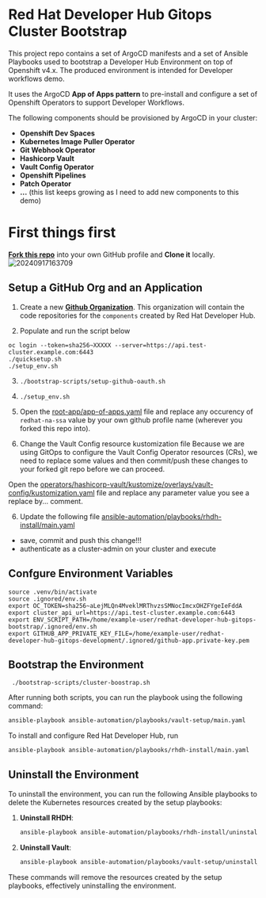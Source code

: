 # Red Hat Developer Hub Gitops Cluster Bootstrap

This project repo contains a set of ArgoCD manifests and a set of Ansible Playbooks used to bootstrap a Developer Hub Environment on top of Openshift v4.x. The produced environment is intended for Developer workflows demo.

It uses the ArgoCD **App of Apps pattern** to pre-install and configure a set of Openshift Operators to support Developer Workflows.

The following components should be provisioned by ArgoCD in your cluster:
 * **Openshift Dev Spaces**
 * **Kubernetes Image Puller Operator**
 * **Git Webhook Operator**
 * **Hashicorp Vault**
 * **Vault Config Operator**
 * **Openshift Pipelines**
 * **Patch Operator**
 * **...** (this list keeps growing as I need to add new components to this demo)

# First things first

[**Fork this repo**](https://github.com/tosin2013/redhat-developer-hub-gitops-bootstrap/fork) into your own GitHub profile and **Clone it** locally.
![20240917163709](https://i.imgur.com/zABkvTE.png)
## Setup a GitHub Org and an Application

 1. Create a new [**Github Organization**](https://github.com/account/organizations/new?plan=free). This organization will contain the code repositories for the `components` created by Red Hat Developer Hub.

 2. Populate and run the script below 
 ```
oc login --token=sha256~XXXXX --server=https://api.test-cluster.example.com:6443
 ./quicksetup.sh
 ./setup_env.sh
 ```
3.  `./bootstrap-scripts/setup-github-oauth.sh`
4.   `./setup_env.sh`
5. Open the [root-app/app-of-apps.yaml](root-app/app-of-apps.yaml) file and replace any occurency of `redhat-na-ssa` value by your own github profile name (wherever you forked this repo into). 

6. Change the Vault Config resource kustomization file
Because we are using GitOps to configure the Vault Config Operator resources (CRs), we need to replace some values and then commit/push these changes to your forked git repo before we can proceed.

Open the [operators/hashicorp-vault/kustomize/overlays/vault-config/kustomization.yaml](operators/hashicorp-vault/kustomize/overlays/vault-config/kustomization.yaml) file and replace any parameter value you see a replace by... comment.

6. Update the following file [ansible-automation/playbooks/rhdh-install/main.yaml](ansible-automation/playbooks/rhdh-install/main.yaml)
* save, commit and push this change!!!
* authenticate as a cluster-admin on your cluster and execute

## Confgure Environment Variables
```
source .venv/bin/activate
source .ignored/env.sh
export OC_TOKEN=sha256~aLejMLQn4MveklMRThvzsSMNocImcxOHZFYgeIeFddA
export cluster_api_url=https://api.test-cluster.example.com:6443
export ENV_SCRIPT_PATH=/home/example-user/redhat-developer-hub-gitops-bootstrap/.ignored/env.sh
export GITHUB_APP_PRIVATE_KEY_FILE=/home/example-user/redhat-developer-hub-gitops-development/.ignored/github-app.private-key.pem
```

## Bootstrap the Environment
```
 ./bootstrap-scripts/cluster-boostrap.sh 
```

After running both scripts, you can run the playbook using the following command:

```bash
ansible-playbook ansible-automation/playbooks/vault-setup/main.yaml
```

To install and configure Red Hat Developer Hub, run
```bash
ansible-playbook ansible-automation/playbooks/rhdh-install/main.yaml
```

## Uninstall the Environment

To uninstall the environment, you can run the following Ansible playbooks to delete the Kubernetes resources created by the setup playbooks:

1. **Uninstall RHDH**:
   ```bash
   ansible-playbook ansible-automation/playbooks/rhdh-install/uninstall_rhdh.yml
   ```

2. **Uninstall Vault**:
   ```bash
   ansible-playbook ansible-automation/playbooks/vault-setup/uninstall_vault.yml
   ```

These commands will remove the resources created by the setup playbooks, effectively uninstalling the environment.
